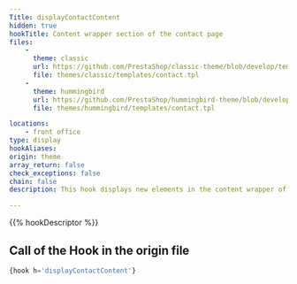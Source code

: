 ```yaml
---
Title: displayContactContent
hidden: true
hookTitle: Content wrapper section of the contact page
files:
    -
      theme: classic
      url: https://github.com/PrestaShop/classic-theme/blob/develop/templates/contact.tpl
      file: themes/classic/templates/contact.tpl
    -
      theme: hummingbird
      url: https://github.com/PrestaShop/hummingbird-theme/blob/develop/templates/contact.tpl
      file: themes/hummingbird/templates/contact.tpl

locations:
    - front office
type: display
hookAliases: 
origin: theme
array_return: false
check_exceptions: false
chain: false
description: This hook displays new elements in the content wrapper of the contact page

---
```


{{% hookDescriptor %}}

## Call of the Hook in the origin file

```php
{hook h='displayContactContent'}
```
